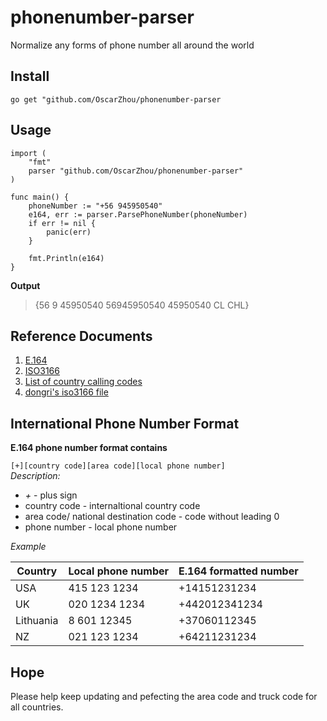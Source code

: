 # phonenumber-parser
Normalize any forms of phone number all around the world


## Install 

`go get "github.com/OscarZhou/phonenumber-parser`

## Usage 

```
import (
    "fmt"
    parser "github.com/OscarZhou/phonenumber-parser"
)

func main() {
	phoneNumber := "+56 945950540"
	e164, err := parser.ParsePhoneNumber(phoneNumber)
	if err != nil {
		panic(err)
	}

    fmt.Println(e164)
}

```

**Output**

>
> {56 9 45950540 56945950540 45950540 CL CHL}
>



## Reference Documents

1. [E.164](https://en.wikipedia.org/wiki/E.164)  
2. [ISO3166](https://en.wikipedia.org/wiki/ISO_3166)  
3. [List of country calling codes](https://en.wikipedia.org/wiki/List_of_country_calling_codes)  
4. [dongri's iso3166 file](https://github.com/dongri/phonenumber/blob/master/iso3166.go) 




## International Phone Number Format  

**E.164 phone number format contains**

`[+][country code][area code][local phone number]`  
*Description:*

* *+* - plus sign
* country code - internaltional country code
* area code/ national destination code - code without leading 0
* phone number - local phone number


*Example*

| Country   | Local phone number | E.164 formatted number |
|-----------|--------------------|------------------------|
| USA       | 415 123 1234       | +14151231234           |
| UK        | 020 1234 1234      | +442012341234          |
| Lithuania | 8 601 12345        | +37060112345           |
| NZ        | 021 123 1234       | +64211231234           |


## Hope

Please help keep updating and pefecting the area code and truck code for all countries. 